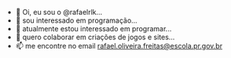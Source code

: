 - 👋 Oi, eu sou o @rafaelrlk...
- 👀 sou interessado em programação...
- 🌱 atualmente estou interessado em programar...
- 💞️ quero colaborar em criações de jogos e sites...
- 📫 me encontre no email rafael.oliveira.freitas@escola.pr.gov.br
